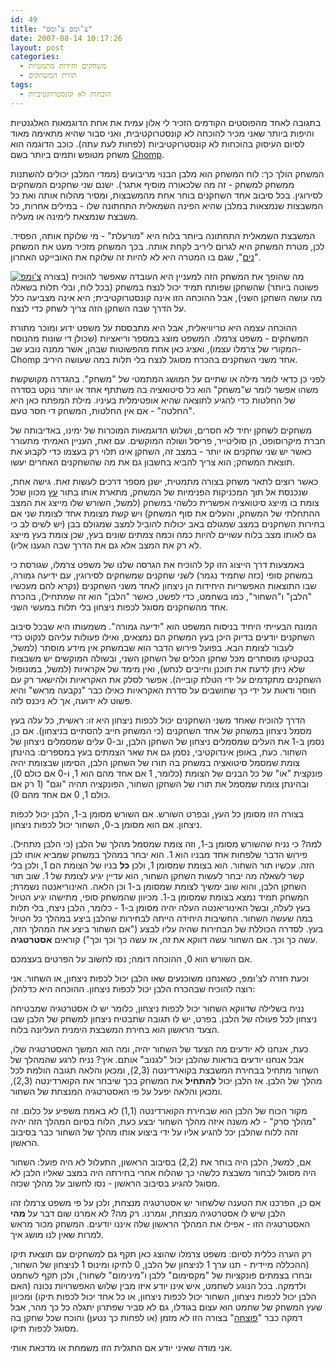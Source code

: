 ```yaml
---
id: 49
title: "צ’ומפ צ’ומפ"
date: 2007-08-14 10:17:26
layout: post
categories: 
  - משחקים וחידות מתמטיות
  - תורת המשחקים
tags:
  - הוכחות לא קונסטרוקטיביות
---
```

בתגובה לאחד מהפוסטים הקודמים הזכיר לי אלון עמית את אחת הדוגמאות האלגנטיות והיפות ביותר שאני מכיר להוכחה לא קונסטרוקטיבית, ואני סבור שהיא מתאימה מאוד לסיום העיסוק בהוכחות לא קונסטרוקטיביות (לפחות לעת עתה). כוכב הדוגמה הוא משחק מטופש ותמים ביותר בשם <a href="http://en.wikipedia.org/wiki/Chomp">Chomp</a>.

המשחק הולך כך: לוח המשחק הוא מלבן הבנוי מריבועים (ממדי המלבן יכולים להשתנות ממשחק למשחק - זה מה שלכאורה מוסיף אתגר). ישנם שני שחקנים המשחקים לסירוגין. בכל סיבוב אחד השחקנים בוחר אחת מהמשבצות, ומסיר מהלוח אותה ואת כל המשבצות שנמצאות במלבן שהיא הפינה השמאלית התחתונה שלו - במילים אחרות, כל משבצת שנמצאת לימינה או מעליה.

המשבצת השמאלית התחתונה ביותר בלוח היא "מורעלת" - מי שלוקח אותה, הפסיד. לכן, מטרת המשחק היא לגרום ליריב לקחת אותה. בכך המשחק מזכיר מעט את המשחק "<a href="http://en.wikipedia.org/wiki/Nim">נים</a>", שגם בו המטרה היא לא להיות זה שלוקח את האובייקט האחרון.

<a href="http://www.gadial.net/wp-content/uploads/2007/08/chomp.png" title="צ’ומפ"><img src="http://www.gadial.net/wp-content/uploads/2007/08/chomp.png" alt="צ’ומפ" /></a>
מה שהופך את המשחק הזה למעניין היא העובדה שאפשר להוכיח (בצורה פשוטה ביותר) שהשחקן שפותח תמיד יכול לנצח במשחק (בכל לוח, ובלי תלות בשאלה מה עושה השחקן השני), אבל ההוכחה הזו אינה קונסטרוקטיבית; היא אינה מצביעה כלל על הדרך שבה השחקן הזה צריך לשחק כדי לנצח.

ההוכחה עצמה היא טריוויאלית, אבל היא מתבססת על משפט ידוע ומוכר מתורת המשחקים - משפט צרמלו. המשפט מוצג במספר וריאציות (שכולן די שונות מהנוסח המקורי של צרמלו עצמו), ואציג כאן אחת מהפשוטות שבהן, אשר ממנה נובע שב-Chomp אחד משני השחקנים בהכרח מסוגל לנצח בלי תלות במה שעושה היריב.

לפני כן כדאי לומר מילה או שתיים על המושג המתמטי של "משחק". בהגדרה מקושקשת משהו אפשר לומר ש"משחק" הוא כל סיטואציה בה משתתף אחד או יותר נוקט בסדרה של החלטות כדי להגיע לתוצאה שהיא אופטימלית בעיניו. מילת המפתח כאן היא "החלטה" - אם אין החלטות, המשחק די חסר טעם.

משחקים לשחקן יחיד לא חסרים, ושלוש הדוגמאות המוכרות של ימינו, באדיבותה של חברת מיקרוסופט, הן סוליטייר, פריסל ושולה המוקשים. עם זאת, העניין האמיתי מתעורר כאשר יש שני שחקנים או יותר - במצב זה, השחקן אינו תלוי רק בעצמו כדי לקבוע את תוצאת המשחק; הוא צריך להביא בחשבון גם את מה שהשחקנים האחרים יעשו.

כאשר רוצים לתאר משחק בצורה מתמטית, ישנן מספר דרכים לעשות זאת. גישה אחת, שנכנסת אל תוך המכניקות הפנימיות של המשחק, מתארת אותו בתור <a href="http://he.wikipedia.org/wiki/%D7%A2%D7%A5_%28%D7%AA%D7%95%D7%A8%D7%AA_%D7%94%D7%92%D7%A8%D7%A4%D7%99%D7%9D%29">עץ</a> מכוון שכל צומת בו מייצג סיטואציה אפשרית כלשהי במשחק (למשל, השורש שלו מייצג את המצב ההתחלתי של המשחק, והעלים את סוף המשחק) ויש קשת מצומת אחד לצומת שני אם בחירות השחקנים במצב שמגולם באב יכולות להוביל למצב שמגולם בבן (יש לשים לב כי גם לאותו מצב בלוח עשויים להיות כמה וכמה צמתים שונים בעץ, שכן צומת בעץ מייצג לא רק את המצב אלא גם את הדרך שבה הגענו אליו).

באמצעות דרך הייצוג הזו קל להוכיח את הגרסה שלנו של משפט צרמלו, שגורסת כי במשחק סופי (כזה שתמיד נגמר) לשני שחקנים שמשחקים לסירוגין, עם ידיעה גמורה, שבו התוצאות האפשריות היחידות הן ניצחון לאחד משני השחקנים (נקרא להם מעכשיו "הלבן" ו"השחור", כמו בשחמט, כדי לפשט, כאשר "הלבן" הוא זה שמתחיל), בהכרח אחד מהשחקנים מסוגל לכפות ניצחון בלי תלות במעשי השני.

המונח הבעייתי היחיד בניסוח המשפט הוא "ידיעה גמורה". משמעותו היא שבכל סיבוב השחקנים יודעים בדיוק היכן בעץ המשחק הם נמצאים, ואילו פעולות עליהם לנקוט כדי לעבור לצומת הבא. בפועל פירוש הדבר הוא שבמשחק אין מידע מוסתר (למשל, בטקטיקו מוסתרים מכל שחקן הכלים של השחקן השני, ובשולה המוקשים יש משבצות שלא ניתן לדעת את תוכנן וחייבים לנחש), ואין מימד של אקראיות (למשל, במונופול השחקנים מתקדמים על ידי הטלת קובייה). אפשר לסלק את האקראיות ולהישאר רק עם חוסר ודאות על ידי כך שחושבים על סדרת האקראיות כאילו כבר "נקבעה מראש" והיא פשוט לא ידועה, אך לא ניכנס לזה.

הדרך להוכיח שאחד משני השחקנים יכול לכפות ניצחון היא זו: ראשית, כל עלה בעץ מסמל ניצחון במשחק של אחד השחקנים (כי המשחק חייב להסתיים בניצחון). אם כן, נסמן ב-1 את העלים שמסמלים ניצחון של השחקן הלבן, וב-0 עלים שמסמלים ניצחון של השחור. כעת, באופן אינדוקטיבי, נסמן גם את שאר הצמתים בעץ במספרים: בהינתן צומת שמסמל סיטואציה במשחק בה תורו של השחקן הלבן, הסימון שבצומת יהיה פונקצית "או" של כל הבנים של הצומת (כלומר, 1 אם אחד מהם הוא 1, ו-0 אם כולם 0), ובהינתן צומת שמסמל את תורו של השחקן השחור, הפונקציה תהיה "וגם" (1 רק אם כולם 1, 0 אם אחד מהם 0).

בצורה הזו מסומן כל העץ, ובפרט השורש. אם השורש מסומן ב-1, הלבן יכול לכפות ניצחון. אם הוא מסומן ב-0, השחור יכול לכפות ניצחון.

למה? כי נניח שהשורש מסומן ב-1, וזה צומת שמסמל מהלך של הלבן (כי הלבן מתחיל). פירוש הדבר שלפחות אחד מבניו הוא 1. הוא יבחר במהלך במשחק שמביא אותו לבן הזה. עכשיו תור השחור. הוא בצומת שמסומן 1, ולכן <strong>כל</strong> בניו של הצומת הם 1, ולכן בלי קשר לשאלה מה יבחר לעשות השחקן השחור, הוא עדיין יגיע לצומת של 1. שוב תור השחקן הלבן, והוא שוב ימשיך לצומת שמסומן ב-1 וכן הלאה. האינוריאנטה נשמרת; המשחק תמיד נמצא בצומת שמסומן ב-1. מכיוון שהמשחק סופי, מתישהו יגיע הטיול בעץ לעלה, ובשל האינוריאנטה העלה יהיה מסומן ב-1 - כלומר, הלבן ניצח, בלי תלות במה שעשה השחור. החשיבות היחידה הייתה לבחירות שהלבן ביצע במהלך כל הטיול בעץ. לסדרה הכוללת של הבחירות שהיה עליו לבצע ("אם השחור ביצע את המהלך הזה, עשה כך וכך. אם השחור עשה דווקא את זה, אז עשה כך וכך וכך") קוראים <strong>אסטרטגיה</strong>.

אם השורש הוא 0, ההוכחה דומה; נסו לחשוב על הפרטים בעצמכם.

וכעת חזרה לצ'ומפ, כשאנחנו משוכנעים שאו הלבן יכול לכפות ניצחון, או השחור. אני רוצה להוכיח שבהכרח הלבן יכול לכפות ניצחון. ההוכחה היא כדלהלן:

נניח בשלילה שדווקא השחור יכול לכפות ניצחון, כלומר יש לו אסטרטגיה שמבטיחה ניצחון לכל פעולה של הלבן. בפרט, יש לו תגובה שתבטיח ניצחון למשחק של הלבן שבו הצעד הראשון הוא בחירת המשבצת הימנית העליונה בלוח.

כעת, אנחנו לא יודעים מה הצעד של השחור יהיה, ומה הוא המשך האסטרטגיה שלו, אבל אנחנו יודעים בודאות שהלבן יכול "לגנוב" אותם. איך? נניח לרגע שהמהלך של השחור מתחיל בבחירת המשבצת בקוארדינטה (2,3), ומכאן והלאה תגובה הולמת לכל מהלך של הלבן. אז הלבן יכול <strong>להתחיל</strong> את המשחק בכך שיבחר את הקוארדינטה (2,3), ומכאן והלאה יפעל על פי האסטרטגיה המנצחת של השחור.

מקור הכוח של הלבן הוא שבחירת הקוארדינטה (1,1) לא באמת משפיע על כלום. זה "מהלך סרק" - לא משנה איזה מהלך השחור יבצע כעת, הלוח בסיום המהלך הזה יהיה זהה ללוח שהלבן יכל להגיע אליו על ידי ביצוע אותו מהלך של השחור כבר בסיבוב הראשון.

אם, למשל, הלבן היה בוחר את (2,2) בסיבוב הראשון, התעלול לא היה פועל: השחור היה מסוגל לבחור משבצת כלשהי כך שהלוח אחרי בחירתה היה במצב שאליו הלבן לא מסוגל להגיע בסיבוב הראשון - נסו לחשוב על מהלך שכזה.

אם כן, הפרכנו את הטענה שלשחור יש אסטרטגיה מנצחת, ולכן על פי משפט צרמלו זהו הלבן שיש לו אסטרטגיה מנצחת, וגמרנו. רק מה? לא אמרנו שום דבר על <strong>מהי</strong> האסטרטגיה הזו - אפילו את המהלך הראשון שלה איננו יודעים. המשחק מכור מראש למרות שאין לנו מושג איך.

רק הערה כללית לסיום: משפט צרמלו שהוצג כאן תקף גם למשחקים עם תוצאת תיקו (ההכללה מיידית - תנו ערך 1 לניצחון של הלבן, 0 לתיקו ומינוס 1 לניצחון של השחור, ובחרו בצמתים פונקציות של "מקסימום" ללבן ו"מינימום" לשחור), ולכן תקף לשחמט ולדמקה. בכל הנוגע לשחמט, איש אינו יודע איזו מבין שלוש האפשרויות נכונה (האם הלבן יכול לכפות ניצחון, השחור יכול לכפות ניצחון, או כל אחד יכול לכפות תיקו) ומכיוון שעץ המשחק של שחמט הוא עצום בגודלו, גם לא סביר שפתרון יתגלה כל כך מהר, אבל דמקה כבר "<a href="http://www.cs.ualberta.ca/~chinook/">פוצחה</a>" בצורה הזו לא מזמן (או לפחות כך נטען) והוכח שכל שחקן בה מסוגל לכפות תיקו.

אני מודה שאיני יודע אם התגלית הזו משמחת או מדכאת אותי.
